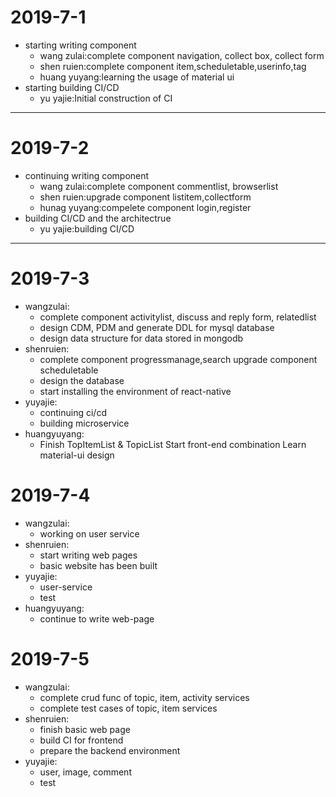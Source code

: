 # 2019-7-1
* starting writing component
  * wang zulai:complete component navigation, collect box, collect form
  * shen ruien:complete component item,scheduletable,userinfo,tag
  * huang yuyang:learning the usage of material ui
* starting building CI/CD
  * yu yajie:Initial construction of CI
---
# 2019-7-2
* continuing writing component
  * wang zulai:complete component commentlist, browserlist
  * shen ruien:upgrade component listitem,collectform
  * hunag yuyang:compelete component login,register
* building CI/CD and the architectrue
  * yu yajie:building CI/CD
---
# 2019-7-3
* wangzulai:
  * complete component activitylist, discuss and reply form, relatedlist
  * design CDM, PDM and generate DDL for mysql database
  * design data structure for data stored in mongodb
* shenruien:
  * complete component progressmanage,search upgrade component scheduletable
  * design the database
  * start installing the environment of react-native
* yuyajie:
  * continuing ci/cd
  * building microservice
* huangyuyang:
  * Finish TopItemList & TopicList Start front-end combination Learn material-ui design
# 2019-7-4
* wangzulai:
  * working on user service
* shenruien:
  * start writing web pages
  * basic website has been built
* yuyajie:
  * user-service
  * test
* huangyuyang:
  * continue to write web-page
 # 2019-7-5
* wangzulai:
  * complete crud func of topic, item, activity services
  * complete test cases of topic, item services
* shenruien:
  * finish basic web page
  * build CI for frontend
  * prepare the backend environment
* yuyajie:
  * user, image, comment
  * test


